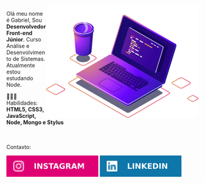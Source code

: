 <img  src="/imgs/computer-illustration.png"  min-width="400px"  max-width="400px"  width="400px"  align="right"  alt="Computador ilustração">

<p  align="left">
Olá meu nome é Gabriel, Sou <strong>Desenvolvedor Front-end Júnior</strong>. 
Curso Análise e Desenvolvimento de Sistemas.
Atualmente estou estudando Node.
</p>
<p  align="left">
👩🏻‍💻 Habilidades: <strong>HTML5, CSS3, JavaScript, Node, Mongo e Stylus</strong>
</p> <br> <br

<p>Contaxto:</p>  
<p  align="left">
<a  href="https://www.instagram.com/gneris1" alt="Instagram">
<img  src="/imgs/insta.svg" /></a>

<a  href="https://www.linkedin.com/in/gabriel-neris-0a22221a2/"  alt="Linkedin">
<img  src="/imgs/linkedin.svg" /></a>